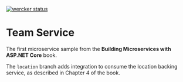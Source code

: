 [![wercker status](https://app.wercker.com/status/98cdd1f2575eae0ae490e5032d95a2df/s/master "wercker status")](https://app.wercker.com/project/byKey/98cdd1f2575eae0ae490e5032d95a2df)

# Team Service
The first microservice sample from the **Building Microservices with ASP.NET Core** book.

The `location` branch adds integration to consume the location backing service, as described in Chapter 4 of the book.